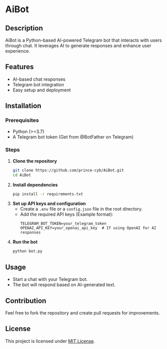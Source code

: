 # AiBot

## Description
AiBot is a Python-based AI-powered Telegram bot that interacts with users through chat. It leverages AI to generate responses and enhance user experience.

## Features
- AI-based chat responses
- Telegram bot integration
- Easy setup and deployment

## Installation
### Prerequisites
- Python (>=3.7)
- A Telegram bot token (Get from @BotFather on Telegram)

### Steps
1. **Clone the repository**
   ```bash
   git clone https://github.com/prince-cyb/AiBot.git
   cd AiBot
   ```
2. **Install dependencies**
   ```bash
   pip install -r requirements.txt
   ```
3. **Set up API keys and configuration**
   - Create a `.env` file or a `config.json` file in the root directory.
   - Add the required API keys (Example format):
     ```env
     TELEGRAM_BOT_TOKEN=your_telegram_token
     OPENAI_API_KEY=your_openai_api_key  # If using OpenAI for AI responses
     ```
4. **Run the bot**
   ```bash
   python bot.py
   ```

## Usage
- Start a chat with your Telegram bot.
- The bot will respond based on AI-generated text.

## Contribution
Feel free to fork the repository and create pull requests for improvements.

## License
This project is licensed under [MIT License](LICENSE).

